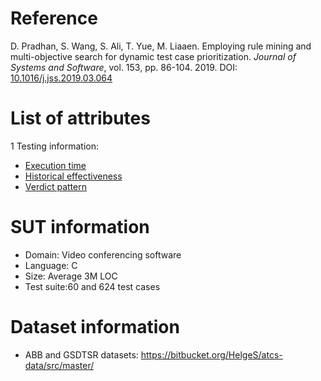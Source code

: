 # Reference

D. Pradhan, S. Wang, S. Ali, T. Yue, M. Liaaen. Employing rule mining and multi-objective search for dynamic test case prioritization. *Journal of Systems and Software*, vol. 153, pp. 86-104. 2019. DOI: [10.1016/j.jss.2019.03.064](https://www.doi.org/10.1016/j.jss.2019.03.064)

# List of attributes

1 Testing information:
* [Execution time](../../attributes/testing/test-case/execution/execution-time.md)
* [Historical effectiveness](../../attributes/testing/test-case/history/historical-effectiveness.md)
* [Verdict pattern](../../attributes/testing/test-case/dependency/verdict-pattern.md)

# SUT information

* Domain: Video conferencing software
* Language: C
* Size: Average 3M LOC
* Test suite:60 and 624 test cases

# Dataset information

* ABB and GSDTSR datasets: https://bitbucket.org/HelgeS/atcs-data/src/master/